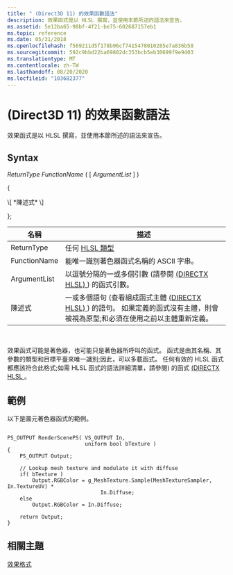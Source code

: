 ```yaml
---
title: " (Direct3D 11) 的效果函數語法"
description: 效果函式是以 HLSL 撰寫，並使用本節所述的語法來宣告。
ms.assetid: 5e12ba65-98bf-4f21-be75-602687157eb1
ms.topic: reference
ms.date: 05/31/2018
ms.openlocfilehash: f569211d5f178b96cf7415478010285e7a836b58
ms.sourcegitcommit: 592c9bbd22ba69802dc353bcb5eb30699f9e9403
ms.translationtype: MT
ms.contentlocale: zh-TW
ms.lasthandoff: 08/20/2020
ms.locfileid: "103682377"
---
```

# <a name="effect-function-syntax-direct3d-11"></a> (Direct3D 11) 的效果函數語法

效果函式是以 HLSL 撰寫，並使用本節所述的語法來宣告。

## <a name="syntax"></a>Syntax

*ReturnType* *FunctionName* ( \[ *ArgumentList* \] ) 

{

<dl> \[ *陳述式* \]
</dl>

};



| 名稱         | 描述                                                                                                                                                                                                                                                          |
|--------------|----------------------------------------------------------------------------------------------------------------------------------------------------------------------------------------------------------------------------------------------------------------------|
| ReturnType   | 任何 [HLSL 類型](/windows/desktop/direct3dhlsl/dx-graphics-hlsl-variable-syntax)                                                                                                                                                                                                       |
| FunctionName | 能唯一識別著色器函式名稱的 ASCII 字串。                                                                                                                                                                                            |
| ArgumentList | 以逗號分隔的一或多個引數 (請參閱 [ (DIRECTX HLSL) ](/windows/desktop/direct3dhlsl/dx-graphics-hlsl-function-parameters)) 的函式引數。                                                                                                                             |
| 陳述式   | 一或多個語句 (查看組成函式主體 [ (DIRECTX HLSL) ](/windows/desktop/direct3dhlsl/dx-graphics-hlsl-statements)) 的語句。 如果定義的函式沒有主體，則會被視為原型;和必須在使用之前以主體重新定義。 |



 

效果函式可能是著色器，也可能只是著色器所呼叫的函式。 函式是由其名稱、其參數的類型和目標平臺來唯一識別;因此，可以多載函式。 任何有效的 HLSL 函式都應該符合此格式;如需 HLSL 函式的語法詳細清單，請參閱) 的函式 [ (DIRECTX HLSL ](/windows/desktop/direct3dhlsl/dx-graphics-hlsl-functions)。

## <a name="example"></a>範例

以下是圖元著色器函式的範例。


```
       
PS_OUTPUT RenderScenePS( VS_OUTPUT In,
                         uniform bool bTexture ) 
{ 
    PS_OUTPUT Output;

    // Lookup mesh texture and modulate it with diffuse
    if( bTexture )
        Output.RGBColor = g_MeshTexture.Sample(MeshTextureSampler, In.TextureUV) *  
                              In.Diffuse;
    else
        Output.RGBColor = In.Diffuse;

    return Output;
}
```



## <a name="related-topics"></a>相關主題

<dl> <dt>

[效果格式](d3d11-effect-format.md)
</dt> </dl>

 

 